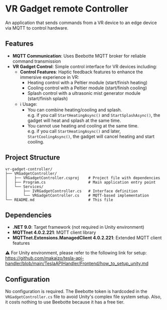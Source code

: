 # VR Gadget remote Controller
An application that sends commands from a VR device to an edge device via MQTT to control hardware.

## Features

- **MQTT Communication**: Uses Beebotte MQTT broker for reliable command transmission
- **VR Gadget Control**: Simple control interface for VR devices including:
  - **Control Features**: Haptic feedback features to enhance the immersive experience in VR:
    - Heating control with a Peltier module (start/finish heating)
    - Cooling control with a Peltier module (start/finish cooling)
    - Splash control with a ultrasonic mist generator module (start/finish splash)
  - :information_source: Usage:
    - You can combine heating/cooling and splash.  
    e.g. if you call `StartHeatingAsync()` and `StartSplashAsync()`, the gadget will heat and splash at the same time.
    - You cannot use heating and cooling at the same time.  
    e.g. if you call `StartHeatingAsync()` and later, `StartCoolingAsync()`, the gadget will cancel heating and start cooling.

## Project Structure

```
vr-gadget-controller/
├── VRGadgetController/
│   ├── VRGadgetController.csproj    # Project file with dependencies
│   ├── Program.cs                   # Main application entry point
│   └── Services/
│       ├── IVRGadgetController.cs   # Interface definition
│       └── VRGadgetController.cs    # MQTT-based implementation
└── README.md                        # This file
```

## Dependencies

- **.NET 9.0**: Target framework (not required in Unity environment)
- **MQTTnet 4.0.2.221**: MQTT client library
- **MQTTnet.Extensions.ManagedClient 4.0.2.221**: Extended MQTT client features

:warning: For Unity environment, please refer to the following link for setup:
https://github.com/makaizo/tesla-api-handler/blob/main/TeslaAPIHandler/Frontend/how_to_setup_unity.md

## Configuration

No configuration is required. The Beebotte token is hardcoded in the `VRGadgetController.cs` file to avoid Unity's complex file system setup. Also, it costs nothing to use Beebotte because it has a free tier.